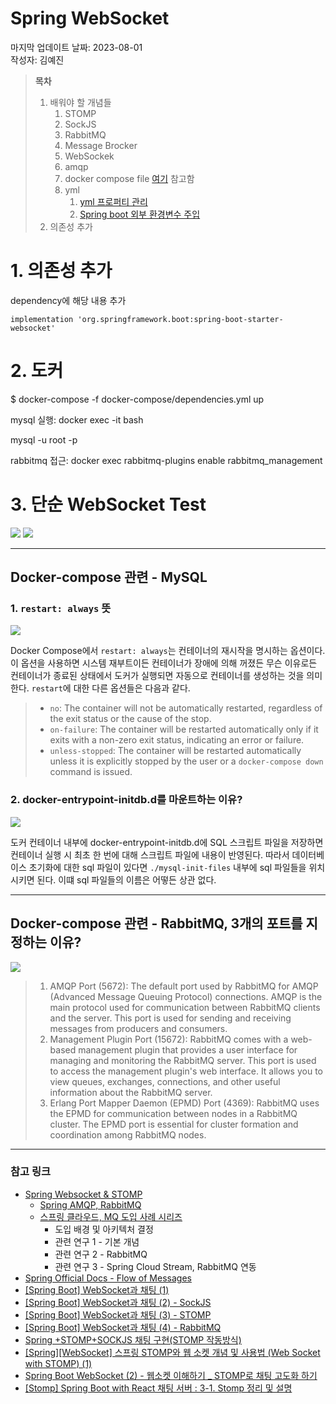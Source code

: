 # Spring WebSocket

마지막 업데이트 날짜: 2023-08-01 <br>
작성자: 김예진

> **목차**
>
> 1. 배워야 할 개념들
>    1. STOMP
>    2. SockJS
>    3. RabbitMQ
>    4. Message Brocker
>    5. WebSockek
>    6. amqp
>    7. docker compose file
>       [여기](https://github.com/skylove308/playground) 참고함
>    8. yml
>       1. [yml 프로퍼티 관리](https://tecoble.techcourse.co.kr/post/2022-10-04-active_profiles/)
>       2. [Spring boot 외부 환경변수 주입](https://velog.io/@crow/Spring-boot-%EC%99%B8%EB%B6%80-%ED%99%98%EA%B2%BD%EB%B3%80%EC%88%98-%EC%A3%BC%EC%9E%85)
> 2. 의존성 추가

# 1. 의존성 추가

dependency에 해당 내용 추가

`implementation 'org.springframework.boot:spring-boot-starter-websocket'`



# 2. 도커

$ docker-compose -f docker-compose/dependencies.yml up

mysql 실행: docker exec -it <mysql container name> bash

mysql -u root -p

rabbitmq 접근: docker exec <rabbitmq container name> rabbitmq-plugins enable rabbitmq_management

# 3. 단순 WebSocket Test

![](images/dev01.PNG)
![](images/dev02.PNG)

---

## Docker-compose 관련 - MySQL

### 1. `restart: always` 뜻

![](images/dev03.PNG)

Docker Compose에서 `restart: always`는 컨테이너의 재시작을 명시하는 옵션이다. 이 옵션을 사용하면 시스템 재부트이든 컨테이너가 장애에 의해 꺼졌든 무슨 이유로든 컨테이너가 종료된 상태에서 도커가 실행되면 자동으로 컨테이너를 생성하는 것을 의미한다. `restart`에 대한 다른 옵션들은 다음과 같다.

> - `no`: The container will not be automatically restarted, regardless of the exit status or the cause of the stop.
> - `on-failure`: The container will be restarted automatically only if it exits with a non-zero exit status, indicating an error or failure.
> - `unless-stopped`: The container will be restarted automatically unless it is explicitly stopped by the user or a `docker-compose down` command is issued.

### 2. docker-entrypoint-initdb.d를 마운트하는 이유?

![](images/dev04.PNG)

도커 컨테이너 내부에 docker-entrypoint-initdb.d에 SQL 스크립트 파일을 저장하면 컨테이너 실행 시 최초 한 번에 대해 스크립트 파일에 내용이 반영된다. 따라서 데이터베이스 초기화에 대한 sql 파일이 있다면 `./mysql-init-files` 내부에 sql 파일들을 위치시키면 된다. 이떄 sql 파일들의 이름은 어떻든 상관 없다. 

---

## Docker-compose 관련 - RabbitMQ, 3개의 포트를 지정하는 이유?

![](images/dev05.PNG)

> 1. AMQP Port (5672): The default port used by RabbitMQ for AMQP (Advanced Message Queuing Protocol) connections. AMQP is the main protocol used for communication between RabbitMQ clients and the server. This port is used for sending and receiving messages from producers and consumers.
> 2. Management Plugin Port (15672): RabbitMQ comes with a web-based management plugin that provides a user interface for managing and monitoring the RabbitMQ server. This port is used to access the management plugin's web interface. It allows you to view queues, exchanges, connections, and other useful information about the RabbitMQ server.
> 3. Erlang Port Mapper Daemon (EPMD) Port (4369): RabbitMQ uses the EPMD for communication between nodes in a RabbitMQ cluster. The EPMD port is essential for cluster formation and coordination among RabbitMQ nodes.

------

### 참고 링크

- [Spring Websocket & STOMP](https://brunch.co.kr/@springboot/695#:~:text=STOMP%EB%8A%94%20Simple%20Text%20Oriented,%ED%95%98%EA%B2%8C%20%EC%A0%95%EC%9D%98%ED%95%A0%20%EC%88%98%20%EC%9E%88%EB%8B%A4.)
  - [Spring AMQP, RabbitMQ](https://brunch.co.kr/@springboot/298)
  - [스프링 클라우드, MQ 도입 사례 시리즈](https://brunch.co.kr/@springboot/2)
    - 도입 배경 및 아키텍처 결정
    - 관련 연구 1 - 기본 개념
    - 관련 연구 2 - RabbitMQ
    - 관련 연구 3 - Spring Cloud Stream, RabbitMQ 연동
- [Spring Official Docs - Flow of Messages](https://docs.spring.io/spring-framework/reference/web/websocket/stomp/message-flow.html)
- [[Spring Boot] WebSocket과 채팅 (1)](https://dev-gorany.tistory.com/212)
- [[Spring Boot] WebSocket과 채팅 (2) - SockJS](https://dev-gorany.tistory.com/224)
- [[Spring Boot] WebSocket과 채팅 (3) - STOMP](https://dev-gorany.tistory.com/235)
- [[Spring Boot] WebSocket과 채팅 (4) - RabbitMQ](https://dev-gorany.tistory.com/325)
- [Spring +STOMP+SOCKJS 채팅 구현(STOMP 작동방식)](https://nobase2dev.tistory.com/25)
- [[Spring][WebSocket] 스프링 STOMP와 웹 소켓 개념 및 사용법 (Web Socket with STOMP) (1)](https://growth-coder.tistory.com/157)
- [Spring Boot WebSocket (2) - 웹소켓 이해하기 _ STOMP로 채팅 고도화 하기](https://ws-pace.tistory.com/106)
- [[Stomp] Spring Boot with React 채팅 서버 : 3-1. Stomp 정리 및 설명](https://develop123.tistory.com/76)
